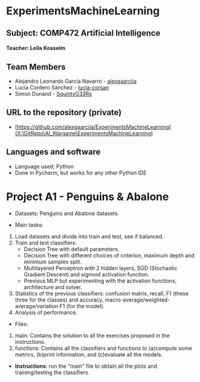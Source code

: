 # ExperimentsMachineLearning

## Subject: COMP472 Artificial Intelligence
#### Teacher: Leila Kosseim

## Team Members
- Alejandro Leonardo García Navarro - [alexgaarciia](https://github.com/alexgaarciia)
- Lucía Cordero Sánchez - [lucia-corsan](https://github.com/lucia-corsan)
- Simon Dunand - [SquintyG33Rs](https://github.com/SquintyG33Rs)

## URL to the repository (private)
- [https://github.com/alexgaarciia/ExperimentsMachineLearning](X:\GitRepo\AI_Wargame\ExperimentsMachineLearning)  
  
## Languages and software
- Language used; Python
- Done in Pycharm, but works for any other Python IDE
  
# Project A1 - Penguins & Abalone
- Datasets: Penguins and Abalone datasets.

- Main tasks:
1. Load datasets and divide into train and test, see if balanced.
2. Train and test classifiers:
   - Decision Tree with default parameters.
   - Decision Tree with different choices of criterion, maximum depth and minimum samples split.
   - Multilayered Perceptron with 2 hidden layers, SGD (Stochastic Gradient Descent) and sigmoid activation function.
   - Previous MLP but experimenting with the activation functions, architecture and solver.
3. Statistics of the previous classifiers: confusion matrix, recall, F1 (these three for the classes) and accuracy, macro-average/weighted-average/variation F1  (for the model).
4. Analysis of performance.

- Files:
1. main: Contains the solution to all the exercises proposed in the instructions.
2. functions: Contains all the classifiers and functions to (a)compute some metrics, (b)print information, and (c)evaluate all the models.

- **Instructions**: run the "main" file to obtain all the plots and training/testing the classifiers.
